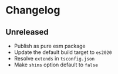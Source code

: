 # Changelog

## Unreleased

- Publish as pure esm package
- Update the default build target to `es2020`
- Resolve `extends` in `tsconfig.json`
- Make `shims` option default to `false`
